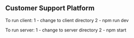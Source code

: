## Customer Support Platform

To run client: 
    1 - change to client directory
    2 - npm run dev


To run server: 
    1 - change to server directory
    2 - npm start

